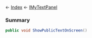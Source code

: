 ← [Index](Api-Index) ← [IMyTextPanel](Sandbox.ModAPI.Ingame.IMyTextPanel)

### Summary

```csharp
public void ShowPublicTextOnScreen()
```

